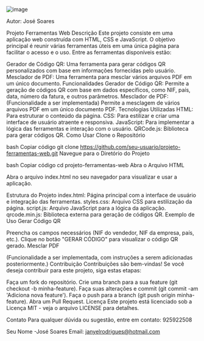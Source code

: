 ![image](https://github.com/user-attachments/assets/c9653c9f-0f91-4040-817b-a5ffe5e2ae58)




Autor: José Soares

Projeto Ferramentas Web
Descrição
Este projeto consiste em uma aplicação web construída com HTML, CSS e JavaScript. O objetivo principal é reunir várias ferramentas úteis em uma única página para facilitar o acesso e o uso. Entre as ferramentas disponíveis estão:

Gerador de Código QR: Uma ferramenta para gerar códigos QR personalizados com base em informações fornecidas pelo usuário.
Mesclador de PDF: Uma ferramenta para mesclar vários arquivos PDF em um único documento.
Funcionalidades
Gerador de Código QR: Permite a geração de códigos QR com base em dados específicos, como NIF, país, data, número da fatura, e outros parâmetros.
Mesclador de PDF: (Funcionalidade a ser implementada) Permite a mesclagem de vários arquivos PDF em um único documento PDF.
Tecnologias Utilizadas
HTML: Para estruturar o conteúdo da página.
CSS: Para estilizar e criar uma interface de usuário atraente e responsiva.
JavaScript: Para implementar a lógica das ferramentas e interação com o usuário.
QRCode.js: Biblioteca para gerar códigos QR.
Como Usar
Clone o Repositório

bash
Copiar código
git clone https://github.com/seu-usuario/projeto-ferramentas-web.git
Navegue para o Diretório do Projeto

bash
Copiar código
cd projeto-ferramentas-web
Abra o Arquivo HTML

Abra o arquivo index.html no seu navegador para visualizar e usar a aplicação.

Estrutura do Projeto
index.html: Página principal com a interface de usuário e integração das ferramentas.
styles.css: Arquivo CSS para estilização da página.
script.js: Arquivo JavaScript para a lógica da aplicação.
qrcode.min.js: Biblioteca externa para geração de códigos QR.
Exemplo de Uso
Gerar Código QR

Preencha os campos necessários (NIF do vendedor, NIF da empresa, país, etc.).
Clique no botão "GERAR CÓDIGO" para visualizar o código QR gerado.
Mesclar PDF

(Funcionalidade a ser implementada, com instruções a serem adicionadas posteriormente.)
Contribuição
Contribuições são bem-vindas! Se você deseja contribuir para este projeto, siga estas etapas:

Faça um fork do repositório.
Crie uma branch para a sua feature (git checkout -b minha-feature).
Faça suas alterações e commit (git commit -am 'Adiciona nova feature').
Faça o push para a branch (git push origin minha-feature).
Abra um Pull Request.
Licença
Este projeto está licenciado sob a Licença MIT - veja o arquivo LICENSE para detalhes.

Contato
Para qualquer dúvida ou sugestão, entre em contato: 925922508

Seu Nome -José Soares
Email: janyelrodrigues@hotmail.com
